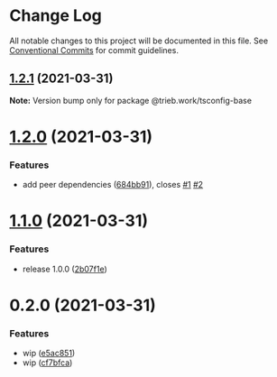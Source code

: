 # Change Log

All notable changes to this project will be documented in this file.
See [Conventional Commits](https://conventionalcommits.org) for commit guidelines.

## [1.2.1](https://github.com/trieb-work/config/compare/@trieb.work/tsconfig-base@1.2.0...@trieb.work/tsconfig-base@1.2.1) (2021-03-31)

**Note:** Version bump only for package @trieb.work/tsconfig-base





# [1.2.0](https://github.com/trieb-work/config/compare/@trieb.work/tsconfig-base@1.1.0...@trieb.work/tsconfig-base@1.2.0) (2021-03-31)


### Features

* add peer dependencies ([684bb91](https://github.com/trieb-work/config/commit/684bb91465609c69f96ed8354069cb645f335239)), closes [#1](https://github.com/trieb-work/config/issues/1) [#2](https://github.com/trieb-work/config/issues/2)





# [1.1.0](https://github.com/trieb-work/config/compare/@trieb.work/tsconfig-base@0.2.0...@trieb.work/tsconfig-base@1.1.0) (2021-03-31)


### Features

* release 1.0.0 ([2b07f1e](https://github.com/trieb-work/config/commit/2b07f1e268371b0d11fcf527206757544191ac96))





# 0.2.0 (2021-03-31)


### Features

* wip ([e5ac851](https://github.com/trieb-work/config/commit/e5ac8518e4a906ea312d1363675d2566ec7c22fd))
* wip ([cf7bfca](https://github.com/trieb-work/config/commit/cf7bfcafd3813cd8bdd2ac14c7f5480a6936fcac))
